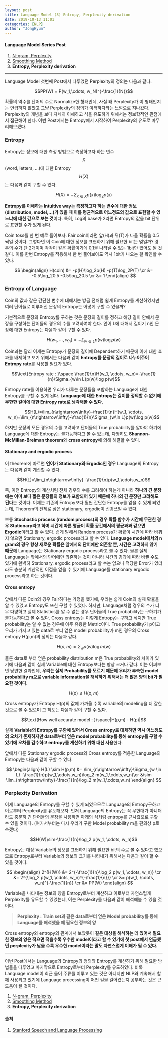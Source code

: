 ```yaml
---
layout: post
title: Language Model (3) Entropy, Perplexity derivation
date: 2019-10-13 11:01
categories: [NLP]
author: "JongHyun"
---
```


#### Language Model Series Post

1. [N-gram, Perplexity](/nlp/2019/10/06/language-model-1/)
2. [Smoothing Method](/nlp/2019/10/06/Language-model-2/)
3. **Entropy, Perplexity derivation**

---

Language Model 첫번째 Post에서 다루었던 Perplexity의 정의는 다음과 같다.

$$PP(W) = P(w_1,\cdots, w_N)^{-\frac{1}{N}}$$

확률의 역수를 단어의 수로 Normalize한 형태인데, 사실 왜 Perplexity가 이 형태인지는 언급하지 않았고 그냥 Perplexity의 정의가 이러하다라는 느낌으로 지나갔다. Perplexity의 개념을 보다 자세히 이해하고 식을 유도하기 위해서는 정보학적인 관점에서 접근해야 한다. 이번 Post에서는 Entropy에서 시작하여 Perplexity의 유도로 마무리해보겠다.

### Entropy

Entropy는 정보에 대한 측정 방법으로 측정하고자 하는 변수 $$X$$(word, letters, ...)에 대한 Entropy $$H(X)$$는 다음과 같이 구할 수 있다.

$$H(X)=-\Sigma_{x\in X}p(x)\log_2p(x)$$

**Entropy를 이해하는 Intuitive way는 측정하고자 하는 변수에 대한 정보(distribution, model,...)가 있을 때 이를 평균적으로 어느정도의 값으로 표현할 수 있느냐에 대한 값으로 보는 것**이다. 특히, Log의 base가 2라면 Entropy의 값을 bit 단위로 표현할 수가 있게 된다.

Coin toss를 한 번 예로 들어보자. Fair coin이라면 앞(H)과 뒤(T)가 나올 확률을 0.5씩일 것이다. 그렇다면 이 Coin에 대한 정보를 표현하기 위해 필요한 bit는 몇일까? 경우의 수가 단 2개이며 각각이 같은 확률이기에 0,1을 나타낼 수 있는 1bit만 있어도 될 것 같다. 이를 한번 Entropy를 적용해서 한 번 풀어보아도 역시 1bit가 나오는 걸 확인할 수 있다.

$$
\begin{align}
H(coin) &= -p(H)\log_2p(H) -p(T)\log_2P(T) \cr
        &= -0.5\log_20.5 -0.5\log_20.5 \cr
        &= 1
\end{align}
$$

### Entropy of Language

Coin의 값과 같은 간단한 변수에 대해서는 방금 전처럼 쉽게 Entropy를 계산하였지만 여러 단어들로 이루어진 문장의 Entropy는 어떻게 구할 수 있을까?

기본적으로 문장의 Entropy를 구하는 것은 문장의 길이를 정하고 해당 길이 안에서 문장을 구성하는 단어들의 경우의 수를 고려하여야 한다. 언어 L에 대해서 길이기 n인 문장에 대한 Entropy는 다음과 같이 구할 수 있다.

$$H(w_1, \cdots, w_n)=-\Sigma_{w\in L}p(w)\log p(w)$$

Coin과는 달리 이제는 Entropy가 문장의 길이에 Dependent하기 때문에 이에 대한 효과를 배제하고 보기 위해서는 다음과 같이 **Entropy를 문장의 길이로 나누어주어 Entropy rate**를 사용할 필요가 있다.

$$\text{Entropy rate : }\space \frac{1}{n}H(w_1, \cdots, w_n)=-\frac{1}{n}\Sigma_{w\in L}p(w)\log p(w)$$

Entropy rate를 이용하면 우리가 다루는 문장들을 포함하는 Language에 대한 Entropy를 구할 수 있게 된다. **Language에 대한 Entropy는 길이를 정의할 수 없기에 무한한 길이에 대한 Entropy rate로 생각해볼 수 있다.**

$$H(L)=\lim_{n\rightarrow\infty}-\frac{1}{n}H(w_1, \cdots, w_n)=\lim_{n\rightarrow\infty}-\frac{1}{n}\Sigma_{w\in L}p(w)\log p(w)$$

하지만 문장의 모든 경우의 수를 고려하고 단어들의 True probability를 알아야 하기에 Language에 대한 Entropy는 불가능하다고 볼 수 있는데, 다행히도 **Shannon-McMillan-Breiman theorem**와 **cross entropy**에 의해 해결할 수 있다.

#### Stationary and ergodic process

이 theorem에 따르면 **언어가 Stationary와 Ergodic인 경우** Language의 Entropy는 다음과 같이 계산할 수 있다.

$$H(L)=\lim_{n\rightarrow\infty} -\frac{1}{n}p(w_1,\cdots,w_n)$$

즉, 이전 Entropy의 계산처럼 전체 경우의 수를 고려해야 하는게 아니라 **하나의 긴 문장에는 이미 보다 짧은 문장들의 정보가 포함되어 있기 때문에 하나의 긴 문장만 고려해도 된다**는 것이다. 이제는 기존의 Entropy보다 훨씬 간단한 Entropy를 얻을 수 있게 되었는데, Theorem의 전제로 삼은 stationary, ergodic이 신경쓰일 수 있다.

보통 **Stochastic process (random process)의 경우 확률 함수가 시간에 무관한 경우 Stationary라고 하며 시간에 따른 평균이 확률 공간에서의 평균과과 같으면 Ergodic**이라고 할 수 있다. 쉽게 말해서 Random process가 확률이 시간에 따라 바뀌지 않으면 Stationary, ergodic process라고 할 수 있다. **Language model에서의 n gram의 경우 항상 새로운 확률은 앞에서의 단어에만 의존할 뿐, 시간은 고려하지 않기 때문**에 Language는 Stationary ergodic process라고 볼 수 있다. 물론 실제 Language는 앞에서의 단어에만 의존하는 것이 아니라 시간의 경과에 따라 바뀔 수도 있기에 완벽히 Stationary, ergodic process라고 할 수는 없으나 적당한 Error가 있더라도 충분히 계산적인 이점을 얻을 수 있기에 Language를 stationary ergodic process라고 하는 것이다.

#### Cross entropy

앞에서 다룬 Coin의 경우 Fair하다는 가정을 했기에, 우리는 쉽게 Coin의 실제 확률을 알 수 있었고 Entropy도 또한 구할 수 있었다. 하지만, Language처럼 경우의 수가 너무 다양하고 실제 Statistics를 알 수 없는 경우 단어들의 True probability는 구하기가 불가능하다고 볼 수 있다. Cross entropy는 이렇게 Entropy는 구하고 싶지만 True probability는 알 수 없는 경우에 아주 유용한 Metric이다. True probability가 p이고 우리가 가지고 있는 data로 부터 얻은 model probability가 m인 경우의 Cross entropy H(p,m)의 정의는 다음과 같다.

$$H(p,m) = \Sigma_{w} p(w)\log m(w)$$

물론 data로 부터 얻은 probability distribution m은 True probability와 차이가 있기에 다음과 같이 실제 Variable에 대한 Entropy보다는 항상 크거나 같다. 이는 어찌보면 당연한 결과인데, **우리는 실제 Probability를 모르기 때문에 우리가 추측한 model probability m으로 variable information을 해석하기 위해서는 더 많은 양의 bit가 필요한 것이다.**

$$H(p)\le H(p,m) $$

Cross entropy가 Entropy H(p)의 값에 가까울 수록 variable의 modeling을 더 잘한 것으로 볼 수 있으며 그 척도는 다음과 같이 구할 수 있다.

$$\text{How well accurate model : }\space|H(p,m) - H(p)|$$

실제 **Variable의 Entropy를 구함에 있어서 Cross entropy로 대체하면 역시 어느정도의 오차가 존재하지만 data로부터 얻은 model probability를 통해 entropy를 구할 수 있기에 오차를 감수하고 entropy를 계산하기 위해 대신 사용**한다.

앞에서 다룬 Stationary ergodic process와 Cross entropy를 적용한 Language의 Entropy는 다음과 같이 구할 수 있다.

$$
\begin{align}
H(L) \sim H(p,m) &= \lim_{n\rightarrow\infty}\Sigma_{w \in L} -\frac{1}{n}p(w_1,\cdots,w_n)\log_2 m(w_1,\cdots,w_n)\cr
        &\sim \lim_{n\rightarrow\infty}-\frac{1}{n}\log_2 m(w_1,\cdots,w_n)
\end{align}
$$

### Perplexity Derivation

이제 Language의 Entropy를 구할 수 있게 되었으므로 Language의 Entropy구하고 이로부터 Perplexity를 유도해보자. 먼저 Language의 Entropy는 꼭 무한대가 아니더라도 충분히 긴 단어들의 문장을 사용하면 아래의 식처럼 entropy를 근사값으로 구할 수 있을 것이다. (여기서부터는 다시 우리가 구한 Model probability m을 편의상 p로 쓰겠다)

$$H(W)\sim-\frac{1}{n}\log_2 p(w_1, \cdots, w_n)$$

Entropy는 대상 Variable의 정보를 표현하기 위해 필요한 bit의 수로 볼 수 있다고 했으므로 Entropy로부터 Variable의 정보의 크기를 나타내기 위해서는 다음과 같이 할 수 있을 것이다.

$$
\begin{align}
2^{H(W)} &= 2^{-\frac{1}{n}\log_2 p(w_1, \cdots, w_n)} \cr
        &= 2^{\log_2 p(w_1, \cdots, w_n)^{-\frac{1}{n}}} \cr
        &= p(w_1, \cdots, w_n)^{-\frac{1}{n}} \cr
        &= PP(W)
\end{align}
$$

Variable을 나타내는 정보의 양을 Entropy로부터 계산하고 이로부터 자연스럽게 Perplexity를 유도할 수 있었는데, 이는 Perplexity를 다음과 같이 해석해볼 수 있을 것이다.

> **Perplexity : Train set과 같은 data로부터 얻은 Model probability를 통해 Language를 해석했을 때 필요한 정보의 양**

Cross entropy와 entropy의 관계에서 보았듯이 **같은 대상을 해석하는 데 있어서 필요한 정보의 양은 적으면 적을수록 우수한 model이라고 할 수 있기에 첫 post에서 언급했던 perplexity가 낮을 수록 우수한 model이라는 말도 자연스럽게 이해가 될 수 있다.**

---

이번 Post에서는 Language의 Entropy의 정의와 Entropy를 계산하기 위해 필요한 방법들을 다루었고 마지막으로 Entropy로부터 Perplexity를 유도하였다. 비록 Language model이 최근 들어 주류를 이루고 있는 것은 아니지만 NLP와 계속해서 함께 사용되고 있기에 Language processing이 어떤 길을 걸어왔는지 공부하는 것은 큰 도움이 될 것이다.

1. [N-gram, Perplexity](/nlp/2019/10/06/language-model-1/)
2. [Smoothing Method](/nlp/2019/10/06/Language-model-2/)
3. **Entropy, Perplexity derivation**

#### 출처

1. [Stanford Speech and Language Processing](https://web.stanford.edu/~jurafsky/slp3/)
